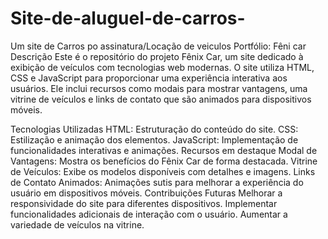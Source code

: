 # Site-de-aluguel-de-carros-
Um site de Carros po assinatura/Locação de veiculos 
Portfólio: Fêni car
Descrição
Este é o repositório do projeto Fênix Car, um site dedicado à exibição de veículos com tecnologias web modernas. O site utiliza HTML, CSS e JavaScript para proporcionar uma experiência interativa aos usuários. Ele inclui recursos como modais para mostrar vantagens, uma vitrine de veículos e links de contato que são animados para dispositivos móveis.

Tecnologias Utilizadas
HTML: Estruturação do conteúdo do site.
CSS: Estilização e animação dos elementos.
JavaScript: Implementação de funcionalidades interativas e animações.
Recursos em destaque
Modal de Vantagens: Mostra os benefícios do Fênix Car de forma destacada.
Vitrine de Veículos: Exibe os modelos disponíveis com detalhes e imagens.
Links de Contato Animados: Animações sutis para melhorar a experiência do usuário em dispositivos móveis.
Contribuições Futuras
Melhorar a responsividade do site para diferentes dispositivos.
Implementar funcionalidades adicionais de interação com o usuário.
Aumentar a variedade de veículos na vitrine.
